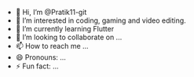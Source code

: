- 👋 Hi, I’m @Pratik11-git
- 👀 I’m interested in coding, gaming and  video editing.
- 🌱 I’m currently learning Flutter
- 💞️ I’m looking to collaborate on ...
- 📫 How to reach me ...
- 😄 Pronouns: ...
- ⚡ Fun fact: ...

<!---
Pratik11-git/Pratik11-git is a ✨ special ✨ repository because its `README.md` (this file) appears on your GitHub profile.
You can click the Preview link to take a look at your changes.
--->
